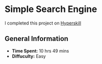 # Simple Search Engine
I completed this project on [Hyperskill](https://hyperskill.org/projects/66)
## General Information
- **Time Spent:** 10 hrs 49 mins
- **Diffuculty:** Easy
